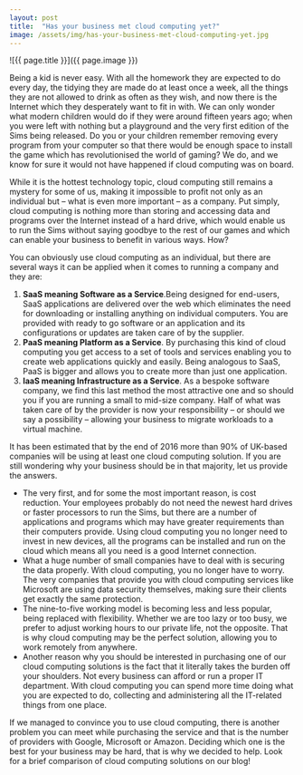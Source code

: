 ```yaml
---
layout: post
title:  "Has your business met cloud computing yet?"
image: /assets/img/has-your-business-met-cloud-computing-yet.jpg
---
```


![{{ page.title }}]({{ page.image }})

Being a kid is never easy. With all the homework they are expected to do every day, the tidying they are made do at least once a week, all the things they are not allowed to drink as often as they wish, and now there is the Internet which they desperately want to fit in with. We can only wonder what modern children would do if they were around fifteen years ago; when you were left with nothing but a playground and the very first edition of the Sims being released. Do you or your children remember removing every program from your computer so that there would be enough space to install the game which has revolutionised the world of gaming? We do, and we know for sure it would not have happened if cloud computing was on board.
 
While it is the hottest technology topic, cloud computing still remains a mystery for some of us, making it impossible to profit not only as an individual but – what is even more important – as a company. Put simply, cloud computing is nothing more than storing and accessing data and programs over the Internet instead of a hard drive, which would enable us to run the Sims without saying goodbye to the rest of our games and which can enable your business to benefit in various ways. How?
 
You can obviously use cloud computing as an individual, but there are several ways it can be applied when it comes to running a company and they are:

 1. **SaaS meaning Software as a Service**.Being designed for end-users, SaaS applications are delivered over the web which eliminates the need for downloading or installing anything on individual computers. You are provided with ready to go software or an application and its configurations or updates are taken care of by the supplier.
 2. **PaaS meaning Platform as a Service**. By purchasing this kind of cloud computing you get access to a set of tools and services enabling you to create web applications quickly and easily. Being analogous to SaaS, PaaS is bigger and allows you to create more than just one application.
 3. **IaaS meaning Infrastructure as a Service**. As a bespoke software company, we find this last method the most attractive one and so should you if you are running a small to mid-size company. Half of what was taken care of by the provider is now your responsibility – or should we say a possibility – allowing your business to migrate workloads to a virtual machine.
 
It has been estimated that by the end of 2016 more than 90% of UK-based companies will be using at least one cloud computing solution. If you are still wondering why your business should be in that majority, let us provide the answers.

- The very first, and for some the most important reason, is cost reduction. Your employees probably do not need the newest hard drives or faster processors to run the Sims, but there are a number of applications and programs which may have greater requirements than their computers provide. Using cloud computing you no longer need to invest in new devices, all the programs can be installed and run on the cloud which means all you need is a good Internet connection.
- What a huge number of small companies have to deal with is securing the data properly. With cloud computing, you no longer have to worry. The very companies that provide you with cloud computing services like Microsoft are using data security themselves, making sure their clients get exactly the same protection.
- The nine-to-five working model is becoming less and less popular, being replaced with flexibility. Whether we are too lazy or too busy, we prefer to adjust working hours to our private life, not the opposite. That is why cloud computing may be the perfect solution, allowing you to work remotely from anywhere.
- Another reason why you should be interested in purchasing one of our cloud computing solutions is the fact that it literally takes the burden off your shoulders. Not every business can afford or run a proper IT department. With cloud computing you can spend more time doing what you are expected to do, collecting and administering all the IT-related things from one place.
  
If we managed to convince you to use cloud computing, there is another problem you can meet while purchasing the service and that is the number of providers with Google, Microsoft or Amazon. Deciding which one is the best for your business may be hard, that is why we decided to help. Look for a brief comparison of cloud computing solutions on our blog!
